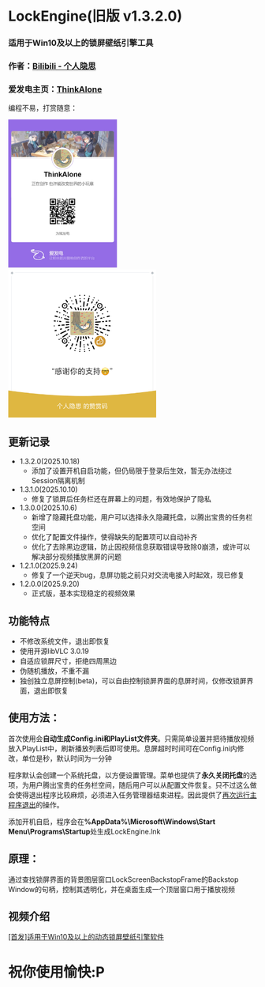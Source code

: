 # LockEngine(旧版 v1.3.2.0)
### 适用于Win10及以上的锁屏壁纸引擎工具
### 作者：[Bilibili - 个人隐思](https://space.bilibili.com/1081364881 "来我主页玩玩ヾ(^∀^)ﾉ")
### 爱发电主页：[ThinkAlone](https://afdian.com/a/X1415 "您赞助的每一分都是我前进的动力")
编程不易，打赏随意：

<img src="../images/afdian-ThinkAlone.jpg" height="300" /> <img src="../images/mm_reward.png" height="300" />
## 更新记录
- 1.3.2.0(2025.10.18)
  - 添加了设置开机自启功能，但仍局限于登录后生效，暂无办法绕过Session隔离机制
- 1.3.1.0(2025.10.10)
  - 修复了锁屏后任务栏还在屏幕上的问题，有效地保护了隐私
- 1.3.0.0(2025.10.6)
  - 新增了隐藏托盘功能，用户可以选择永久隐藏托盘，以腾出宝贵的任务栏空间
  - 优化了配置文件操作，使得缺失的配置项可以自动补齐
  - 优化了去除黑边逻辑，防止因视频信息获取错误导致除0崩溃，或许可以解决部分视频播放黑屏的问题
- 1.2.1.0(2025.9.24)
  - 修复了一个逆天bug，息屏功能之前只对交流电接入时起效，现已修复
- 1.2.0.0(2025.9.20)
  - 正式版，基本实现稳定的视频效果

## 功能特点
- 不修改系统文件，退出即恢复
- 使用开源libVLC 3.0.19
- 自适应锁屏尺寸，拒绝四周黑边
- 伪随机播放，不重不漏
- 独创独立息屏控制(beta)，可以自由控制锁屏界面的息屏时间，仅修改锁屏界面，退出即恢复

## 使用方法：
首次使用会**自动生成Config.ini和PlayList文件夹**。只需简单设置并把待播放视频放入PlayList中，刷新播放列表后即可使用。息屏超时时间可在Config.ini内修改，单位是秒，默认时间为一分钟

程序默认会创建一个系统托盘，以方便设置管理。菜单也提供了**永久关闭托盘**的选项，为用户腾出宝贵的任务栏空间，随后用户可以从配置文件恢复。只不过这么做会使得退出程序比较麻烦，必须进入任务管理器结束进程。因此提供了<ins>再次运行主程序退出</ins>的操作。

添加开机自启，程序会在<b>%AppData%\Microsoft\Windows\Start Menu\Programs\Startup</b>处生成LockEngine.lnk

## 原理：
通过查找锁屏界面的背景图层窗口LockScreenBackstopFrame的Backstop Window的句柄，控制其透明化，并在桌面生成一个顶层窗口用于播放视频

## 视频介绍
[\[首发\]适用于Win10及以上的动态锁屏壁纸引擎软件](https://www.bilibili.com/video/BV1shJQzQELF/)

# 祝你使用愉快:P
